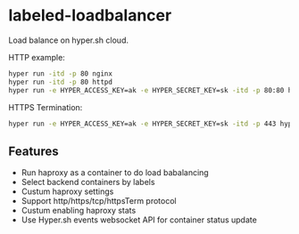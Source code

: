 # labeled-loadbalancer

Load balance on hyper.sh cloud.

HTTP example:

```sh
hyper run -itd -p 80 nginx
hyper run -itd -p 80 httpd
hyper run -e HYPER_ACCESS_KEY=ak -e HYPER_SECRET_KEY=sk -itd -p 80:80 hyperhq/labeled-loadbalancer dumb-init /service-loadbalancer --server=tcp://us-west-1.hyper.sh:443 --service-port=80 --container-port=80 --algorithm=roundrobin --health-check-fall=3 --health-check-interval=5 --health-check-rise=2 --protocol=http --server-version=1.23 --session-affinity=true  --labels='app=nginx'
```

HTTPS Termination:

```sh
hyper run -e HYPER_ACCESS_KEY=ak -e HYPER_SECRET_KEY=sk -itd -p 443 hyperhq/labeled-loadbalancer dumb-init /service-loadbalancer --server=tcp://us-west-1.hyper.sh:443 --service-port=443 --container-port=80 --algorithm=roundrobin --health-check-fall=3 --health-check-interval=5 --health-check-rise=2 --protocol=httpsTerm --server-version=1.23 --session-affinity=true --ssl-cert="xxxx" --labels='app=nginx'
```

## Features

- Run haproxy as a container to do load babalancing
- Select backend containers by labels
- Custum haproxy settings
- Support http/https/tcp/httpsTerm protocol
- Custum enabling haproxy stats
- Use Hyper.sh events websocket API for container status update

